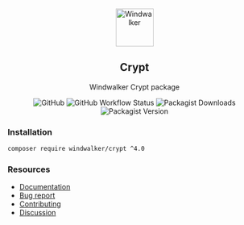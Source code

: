 <p align="center">
    <br/>
    <img src="https://user-images.githubusercontent.com/1639206/151679867-8df93936-e4af-4677-a6f3-eb33d27e038b.svg" alt="Windwalker"
        height="75">
    <br/>
</p>

<h2 align="center">Crypt</h2>

<p align="center">
    Windwalker Crypt package
</p>

<p align="center">
    <img alt="GitHub" src="https://img.shields.io/github/license/windwalker-io/crypt?style=flat-square">
    <img alt="GitHub Workflow Status" src="https://img.shields.io/github/workflow/status/windwalker-io/crypt/PHP%20Composer?label=test&style=flat-square">
    <img alt="Packagist Downloads" src="https://img.shields.io/packagist/dt/windwalker/crypt?style=flat-square">
    <img alt="Packagist Version" src="https://img.shields.io/packagist/v/windwalker/crypt?style=flat-square">
</p>

### Installation

```bash
composer require windwalker/crypt ^4.0
```

### Resources

- [Documentation](https://windwalker.io/documentation/components/crypt/)
- [Bug report](https://github.com/windwalker-io/framework)
- [Contributing](https://github.com/windwalker-io/framework)
- [Discussion](https://github.com/windwalker-io/framework/discussions)

